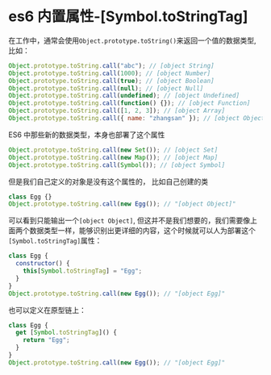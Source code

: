 # es6 内置属性-[Symbol.toStringTag]

在工作中，通常会使用`Object.prototype.toString()`来返回一个值的数据类型, 比如：

```js
Object.prototype.toString.call("abc"); // [object String]
Object.prototype.toString.call(1000); // [object Number]
Object.prototype.toString.call(true); // [object Boolean]
Object.prototype.toString.call(null); // [object Null]
Object.prototype.toString.call(undefined); // [object Undefined]
Object.prototype.toString.call(function() {}); // [object Function]
Object.prototype.toString.call([1, 2, 3]); // [object Array]
Object.prototype.toString.call({ name: "zhangsan" }); // [object Object]
```

ES6 中那些新的数据类型，本身也部署了这个属性

```js
Object.prototype.toString.call(new Set()); // [object Set]
Object.prototype.toString.call(new Map()); // [object Map]
Object.prototype.toString.call(Symbol()); // [object Symbol]
```

但是我们自己定义的对象是没有这个属性的， 比如自己创建的类

```js
class Egg {}
Object.prototype.toString.call(new Egg()); // "[object Object]"
```

可以看到只能输出一个`[object Object]`, 但这并不是我们想要的，我们需要像上面两个数据类型一样，能够识别出更详细的内容，这个时候就可以人为部署这个`[Symbol.toStringTag]`属性：

```js
class Egg {
  constructor() {
    this[Symbol.toStringTag] = "Egg";
  }
}
Object.prototype.toString.call(new Egg()); // "[object Egg]"
```

也可以定义在原型链上：

```js
class Egg {
  get [Symbol.toStringTag]() {
    return "Egg";
  }
}
Object.prototype.toString.call(new Egg()); // "[object Egg]"
```
